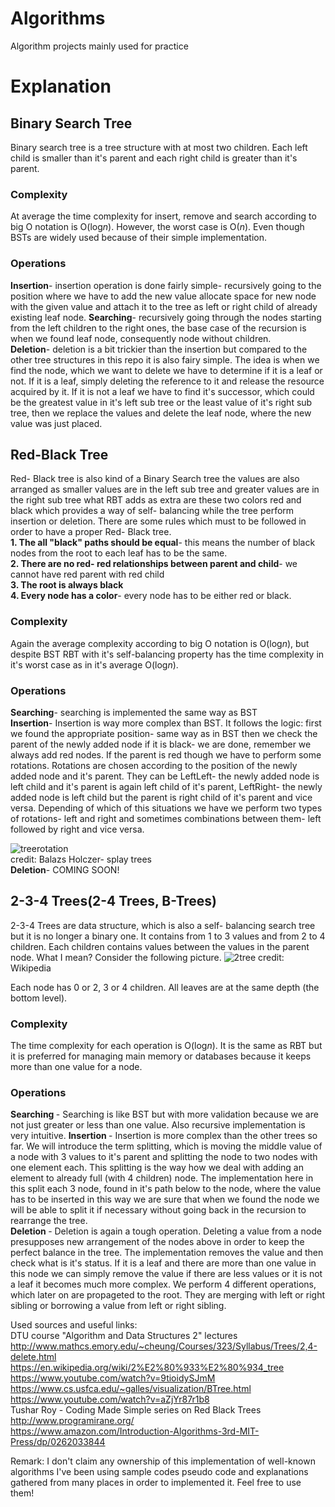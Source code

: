 # Algorithms
Algorithm projects mainly used for practice


# Explanation

 ## Binary Search Tree
  Binary search tree is a tree structure with at most two children. Each left child is 
  smaller than it's parent and each right child is greater than it's parent.
  ### Complexity
  At average the time complexity for insert, remove and search according to big O notation is 
  O(log<i>n</i>). However, the worst case is O(<i>n</i>). Еven though BSTs are widely used because
  of their simple implementation.	

  ### Operations
  <b>Insertion</b>- insertion operation is done fairly simple- recursively going to the position where 
  we have to add the new value allocate space for new node with the given value and attach it 
  to the tree as left or right child of already existing leaf node.
  <b>Searching</b>- recursively going through the nodes starting from the left children to the right ones,
  the base case of the recursion is when we found leaf node, consequently node without children.</br>
  <b>Deletion</b>- deletion is a bit trickier than the insertion but compared to the other tree structures
  in this repo it is also fairy simple. The idea is when we find the node, which we want to delete
  we have to determine if it is a leaf or not. If it is a leaf, simply deleting the reference to it
  and release the resource acquired by it. If it is not a leaf we have to find it's successor, which could be
  the greatest value in it's left sub tree or the least value of it's right sub tree, then we replace the
  values and delete the leaf node, where the new value was just placed.
  
  
  ## Red-Black Tree
   Red- Black tree is also kind of a Binary Search tree the values are also arranged as smaller values
   are in the left sub tree and greater values are in the right sub tree what RBT adds as extra are
   these two colors red and black which provides a way of self- balancing while the tree perform insertion
   or deletion. There are some rules which must to be followed in order to have a proper Red- Black tree. </br>
   <b>1. The all "black" paths should be equal</b>- this means the number of black nodes from the root to each
   leaf has to be the same.</br>
   <b>2. There are no red- red relationships between parent and child</b>- we cannot have red parent with red child</br>
   <b>3. The root is always black</b> </br>
   <b>4. Every node has a color</b>- every node has to be either red or black.</br>
   
   ### Complexity
   Again the average complexity according to big O notation is O(log<i>n</i>), but despite BST RBT with it's 
   self-balancing property has the time complexity in it's worst case as in it's average O(log<i>n</i>).</br>
   
   ### Operations
   <b>Searching</b>- searching is implemented the same way as BST</br>
   <b>Insertion</b>- Insertion is way more complex than BST. It follows the logic: first we found the
   appropriate position- same way as in BST then we check the parent of the newly added node if it is
   black- we are done, remember we always add red nodes. If the parent is red though we have to perform
   some rotations. Rotations are chosen according to the position of the newly added node and it's parent.
   They can be LeftLeft- the newly added node is left child and it's parent is again left child of it's 
   parent, LeftRight- the newly added node is left child but the parent is right child of it's parent and
   vice versa. Depending of which of this situations we have we perform two types of rotations- left and right
   and sometimes combinations between them- left followed by right and vice versa.
   
   ![treerotation](https://user-images.githubusercontent.com/12647334/45601637-fe1b8d00-ba18-11e8-8540-f02fe2f27f6b.JPG)   
   credit: Balazs Holczer- splay trees</br>
   <b>Deletion</b>- COMING SOON!
   
 ## 2-3-4 Trees(2-4 Trees, B-Trees)
   2-3-4 Trees are data structure, which is also a self- balancing search tree but it is no longer a binary one.
   It contains from 1 to 3 values and from 2 to 4 children. Each children contains values between the values in
   the parent node. What I mean? Consider the following picture.
   ![2tree](https://user-images.githubusercontent.com/12647334/45601718-0a541a00-ba1a-11e8-8349-3144a7ce4da4.png)
   credit: Wikipedia
   
   Each node has 0 or 2, 3 or 4 children. All leaves are at the same depth (the bottom level).
   
   ### Complexity
   The time complexity for each operation is O(log<i>n</i>). It is the same as RBT but it is preferred for managing
   main memory or databases because it keeps more than one value for a node.
   
   ### Operations
   <b> Searching </b>- Searching is like BST but with more validation because we are not just greater or less than
   one value. Also recursive implementation is very intuitive.
   <b> Insertion </b>- Insertion is more complex than the other trees so far. We will introduce the term splitting,
   which is moving the middle value of a node with 3 values to it's parent and splitting the node to two nodes with
   one element each. This splitting is the way how we deal with adding an element to already full (with 4 children)
   node. The implementation here in this split each 3 node, found in it's path below to the node, where the
   value has to be inserted in this way we are sure that when we found the node we will be able to split it if
   necessary without going back in the recursion to rearrange the tree.</br>
   <b> Deletion </b>- Deletion is again a tough operation. Deleting a value from a node presupposes new arrangement
   of the nodes above in order to keep the perfect balance in the tree. The implementation removes the value and then
   check what is it's status. If it is a leaf and there are more than one value in this node we can simply remove the
   value if there are less values or it is not a leaf it becomes much more complex. We perform 4 different operations, 
   which later on are propageted to the root. They are merging with left or right sibling or borrowing a value from
   left or right sibling.
   
   
   
   
Used sources and useful links:</br>
 DTU course "Algorithm and Data Structures 2" lectures</br>
 http://www.mathcs.emory.edu/~cheung/Courses/323/Syllabus/Trees/2,4-delete.html </br>
 https://en.wikipedia.org/wiki/2%E2%80%933%E2%80%934_tree </br>
 https://www.youtube.com/watch?v=9tioidySJmM </br>
 https://www.cs.usfca.edu/~galles/visualization/BTree.html </br>
 https://www.youtube.com/watch?v=aZjYr87r1b8 </br>
 Tushar Roy - Coding Made Simple series on Red Black Trees </br>
 http://www.programirane.org/ </br>
 https://www.amazon.com/Introduction-Algorithms-3rd-MIT-Press/dp/0262033844 </br>
 
 Remark: I don't claim any ownership of this implementation of well-known algorithms I've been using sample codes
 pseudo code and explanations gathered from many places in order to implemented it. Feel free to use them!
 
  
